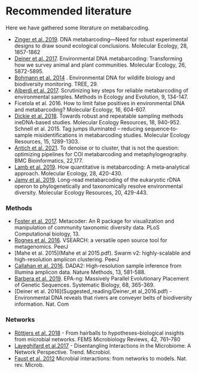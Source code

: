 # Recommended literature

Here we have gathered some literature on metabarcoding.  
- [Zinger et al. 2019](Zinger_et_al_2019.pdf). DNA metabarcoding—Need for robust experimental designs to draw sound ecological conclusions. Molecular Ecology, 28, 1857-1862
- [Deiner et al. 2017](Deiner_et_al-2017-Molecular_Ecology.pdf). Environmental DNA metabarcoding: Transforming how we survey animal and plant communities. Molecular Ecology, 26, 5872-5895.
- [Bohmann et al. 2014](Bohmann_et_al_2014) . Environmental DNA for wildlife biology and biodiversity monitoring. TREE, 29.
- [Alberdi et al. 2017](Alberdi_et_al_2017.pdf). Scrutinizing key steps for reliable metabarcoding of environmental samples. Methods in Ecology and Evolution, 9, 134-147.
- Ficetola et al. 2016. How to limit false positives in environmental DNA and metabarcoding? Molecular Ecology, 16, 604-607.
- [Dickie et al. 2018](Dickie_et_al_2018.pdf). Towards robust and repeatable sampling methods ineDNA-based studies. Molecular Ecology Resources, 18, 940-952. Schnell et al. 2015. Tag jumps illuminated – reducing sequence‐to‐sample misidentifications in metabarcoding studies. Molecular Ecology Resources, 15, 1289-1303.
- [Antich et al. 2021](Antich_et_al_2021.pdf). To denoise or to cluster, that is not the question: optimizing pipelines for COI metabarcoding and metaphylogeography. BMC Bioinformatics, 22,177.
- [Lamb et al. 2019](Lamb_et_al_2018.pdf). How quantitative is metabarcoding: A meta‐analytical approach. Molecular Ecology, 28, 420-430.
- [Jamy et al. 2019](Jamy_et_al_2019.pdf). Long-read metabarcoding of the eukaryotic rDNA operon to phylogenetically and taxonomically resolve environmental diversity. Molecular Ecology Resources, 20, 429-443.

### Methods
- [Foster et al. 2017](Foster_et_al_2017.pdf). Metacoder: An R package for visualization and manipulation of community taxonomic diversity data. PLoS Computational biology, 13.
- [Rognes et al. 2016](Rognes_et_al_2016.pdf). VSEARCH: a versatile open source tool for metagenomics. PeerJ
- [Mahe et al. 2015](Mahe et al 2015.pdf). Swarm v2: highly-scalable and high-resolution amplicon clustering. PeerJ
- [Callahan et al. 2016](Callahan_et_al_2016.pdf). DADA2: High-resolution sample inference from Illumina amplicon data. Nature Methods, 13, 581-588.
- [Barbera et al. 2019](Barbera_et_al_2019.pdf). EPA-ng: Massively Parallel Evolutionary Placement of Genetic Sequences. Systematic Biology, 68, 365-369.
- [Deiner et al. 2016](Suggested_reading/Deiner_et al_2016.pdf) - Environmental DNA reveals that rivers are conveyer belts of biodiversity information. Nat. Com


### Networks
- [Röttjers et al. 2018](Rottjers_2018.pdf) - From hairballs to hypotheses–biological insights from microbial networks. FEMS Microbiology Reviews, 42, 761–780
- [Layeghifard et al.2017](Layeghifard_2017.pdf) - Disentangling Interactions in the Microbiome: A Network Perspective. Trend. Microbiol.
- [Faust et al. 2012](Faust_nrmicro2832.pdf)  Microbial interactions: from networks to models. Nat. rev. Microb.
